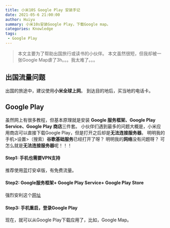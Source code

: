```yaml
---
title: 小米10S Google Play 安装手记
date: 2021-05-6 21:00:00
author: Huiyu
summary: 小米10s安装Google Play，下载Google map。
categories: Knowledge
tags:
 - Google Play
---
```


>本文主要为了帮助出国旅行或读书的小伙伴。
>本文虽然很短，但我却被一张Google Map虐了3h。。。我太难了。。。

## 出国流量问题
出国的旅途中，建议使用**小米全球上网**。
到达目的地后，买当地的电话卡。

## Google Play
虽然网上有很多教程，但基本原理就是安装 **Google 服务框架、Google Play Service、Google Play 商店**三件套。
小伙伴们遇到最多的问题大概是，小米应用商店可以直接下载Google Play，但是打开之后却是**无法连接服务器**。
明明我的手机>设置>（搜索）**谷歌基础服务**已经打开了呀？
明明我的**网络**没有问题呀？
可怎么就是**无法连接服务器**呢！！！

#### Step1: 手机也需要VPN支持
推荐使用蓝灯安卓版，有免费流量。

#### Step2:  Google服务框架+ Google Play Service+ Google Play Store
强烈安利这个[网址](https://github.com/hideuvpn/android-google-play-store)

#### Step3: 手机重启，登录Google Play
现在，就可以从Google Play下载应用了，比如，Google Map。